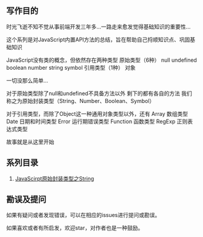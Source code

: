 ## 写作目的

时光飞逝不知不觉从事前端开发三年多...一路走来愈发觉得基础知识的重要性...

这个系列是对JavaScript内置API方法的总结，旨在帮助自己捋顺知识点、巩固基础知识

JavaScript没有类的概念，但依然存在两种类型
原始类型（6种） null undefined boolean number string symbol
引用类型（1种） 对象

一切没那么简单...

对于原始类型除了null和undefined不具备方法以外
剩下的都有各自的方法 我们称之为原始封装类型（String、Number、Boolean、Symbol）

对于引用类型，而除了Object这一种通用对象类型以外，还有
	Array      数组类型
	Date       日期和时间类型
	Error  	   运行期错误类型
	Function   函数类型
	RegExp     正则表达式类型

故事就是从这里开始


## 系列目录

1. [JavaScirpt原始封装类型之String](https://github.com/cqh52306/javaScriptAPI/blob/master/src/String.md)


## 勘误及提问

如果有疑问或者发现错误，可以在相应的issues进行提问或勘误。

如果喜欢或者有所启发，欢迎star，对作者也是一种鼓励。